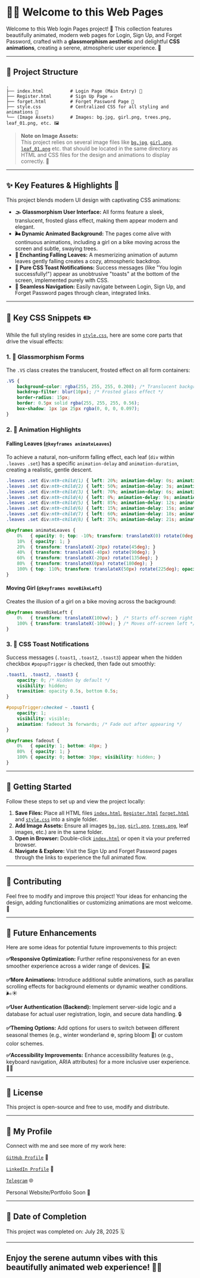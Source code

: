 
# 🍂✨ Welcome to this Web Pages

Welcome to this Web login Pages project! 🎉 This collection features beautifully animated, modern web pages for Login, Sign Up, and Forget Password, crafted with a **glassmorphism aesthetic** and delightful **CSS animations**, creating a serene, atmospheric user experience. 🌅

---

## 📂 Project Structure

```plaintext
.
├── index.html          # Login Page (Main Entry) 📝
├── Register.html       # Sign Up Page ✍️
├── forget.html         # Forget Password Page 🔑
├── style.css           # Centralized CSS for all styling and animations 🎨
└── (Image Assets)      # Images: bg.jpg, girl.png, trees.png, leaf_01.png, etc. 🖼️
```

> **Note on Image Assets:**  
> This project relies on several image files like [`bg.jpg`](https://github.com/urjiiko1/code-craft/blob/main/CSS02/bg.jpg), [`girl.png`](https://github.com/urjiiko1/code-craft/blob/main/CSS02/girl.png), [`leaf_01.png`](https://github.com/urjiiko1/code-craft/blob/main/CSS02/leaf_01.png) etc. that should be located in the same directory as  HTML and CSS files for the design and animations to display correctly. 📁

---

## ✨ Key Features & Highlights 🚀

This project blends modern UI design with captivating CSS animations:

- **🌫️ Glassmorphism User Interface:** All forms feature a sleek, translucent, frosted glass effect, making them appear modern and elegant.
- **🌬️ Dynamic Animated Background:** The pages come alive with continuous animations, including a girl on a bike moving across the screen and subtle, swaying trees.
- **🍁 Enchanting Falling Leaves:** A mesmerizing animation of autumn leaves gently falling creates a cozy, atmospheric backdrop.
- **💬 Pure CSS Toast Notifications:** Success messages (like "You login successfully!") appear as unobtrusive "toasts" at the bottom of the screen, implemented purely with CSS.
- **🔗 Seamless Navigation:** Easily navigate between Login, Sign Up, and Forget Password pages through clean, integrated links.

---

## 🎨 Key CSS Snippets ✏️

While the full styling resides in [`style.css`](https://github.com/urjiiko1/code-craft/blob/main/CSS02/style.css), here are some core parts that drive the visual effects:

### 1. 🌟 Glassmorphism Forms

The `.VS` class creates the translucent, frosted effect on all form containers:

```css
.VS {
    background-color: rgba(255, 255, 255, 0.208); /* Translucent background */
    backdrop-filter: blur(10px); /* Frosted glass effect */
    border-radius: 15px;
    border: 0.5px solid rgba(255, 255, 255, 0.56);
    box-shadow: 1px 1px 25px rgba(0, 0, 0, 0.097);
}
```

### 2. 🌳 Animation Highlights

#### Falling Leaves (`@keyframes animateLeaves`)

To achieve a natural, non-uniform falling effect, each leaf (`div` within `.leaves .set`) has a specific `animation-delay` and `animation-duration`, creating a realistic, gentle descent.

```css
.leaves .set div:nth-child(1) { left: 20%; animation-delay: 0s; animation-duration: 12s; }
.leaves .set div:nth-child(2) { left: 50%; animation-delay: 3s; animation-duration: 10s; }
.leaves .set div:nth-child(3) { left: 70%; animation-delay: 6s; animation-duration: 15s; }
.leaves .set div:nth-child(4) { left: 0%; animation-delay: 9s; animation-duration: 11s; }
.leaves .set div:nth-child(5) { left: 85%; animation-delay: 12s; animation-duration: 13s; }
.leaves .set div:nth-child(6) { left: 15%; animation-delay: 15s; animation-duration: 9s; }
.leaves .set div:nth-child(7) { left: 60%; animation-delay: 18s; animation-duration: 16s; }
.leaves .set div:nth-child(8) { left: 35%; animation-delay: 21s; animation-duration: 14s; }

@keyframes animateLeaves {
    0%   { opacity: 0; top: -10%; transform: translateX(0) rotate(0deg); }
    10%  { opacity: 1; }
    20%  { transform: translateX(-20px) rotate(45deg); }
    40%  { transform: translateX(-40px) rotate(90deg); }
    60%  { transform: translateX(-20px) rotate(135deg); }
    80%  { transform: translateX(0px) rotate(180deg); }
    100% { top: 110%; transform: translateX(50px) rotate(225deg); opacity: 0; }
}
```

#### Moving Girl (`@keyframes moveBikeLeft`)

Creates the illusion of a girl on a bike moving across the background:

```css
@keyframes moveBikeLeft {
    0%   { transform: translateX(100vw); }  /* Starts off-screen right */
    100% { transform: translateX(-100vw); } /* Moves off-screen left */
}
```

### 3. 💬 CSS Toast Notifications

Success messages (`.toast1`, `.toast2`, `.toast3`) appear when the hidden checkbox `#popupTrigger` is checked, then fade out smoothly:

```css
.toast1, .toast2, .toast3 {
    opacity: 0; /* Hidden by default */
    visibility: hidden;
    transition: opacity 0.5s, bottom 0.5s;
}

#popupTrigger:checked ~ .toast1 {
    opacity: 1;
    visibility: visible;
    animation: fadeout 3s forwards; /* Fade out after appearing */
}

@keyframes fadeout {
    0%   { opacity: 1; bottom: 40px; }
    80%  { opacity: 1; }
    100% { opacity: 0; bottom: 30px; visibility: hidden; }
}
```

---

## 🚀 Getting Started

Follow these steps to set up and view the project locally:

1. **Save Files:** Place all HTML files [`index.html`](https://github.com/urjiiko1/code-craft/blob/main/CSS02/index.html), [`Register.html`](https://github.com/urjiiko1/code-craft/blob/main/CSS02/Register.html) [`forget.html`](https://github.com/urjiiko1/code-craft/blob/main/CSS02/forget.html) and [`style.css`](https://github.com/urjiiko1/code-craft/blob/main/CSS02/style.css) into a single folder.
2. **Add Image Assets:** Ensure all images [`bg.jpg`](https://github.com/urjiiko1/code-craft/blob/main/CSS02/bg.jpg), [`girl.png`](https://github.com/urjiiko1/code-craft/blob/main/CSS02/girl.png), [`trees.png`](https://github.com/urjiiko1/code-craft/blob/main/CSS02/trees.png), leaf images, etc.) are in the same folder.
3. **Open in Browser:** Double-click [`index.html`](https://github.com/urjiiko1/code-craft/blob/main/CSS02/index.html) or open it via your preferred browser.
4. **Navigate & Explore:** Visit the Sign Up and Forget Password pages through the links to experience the full animated flow.

---

## 🤝 Contributing

Feel free to modify and improve this project! Your ideas for enhancing the design, adding functionalities or customizing animations are most welcome. 💖


-------


## 🔮 Future Enhancements

Here are some ideas for potential future improvements to this project:

**✅Responsive Optimization:** Further refine responsiveness for an even smoother experience across a wider range of devices. 📱💻

**✅More Animations:** Introduce additional subtle animations, such as parallax scrolling effects for background elements or dynamic weather conditions. 🌬️☀️

**✅User Authentication (Backend):** Implement server-side logic and a database for actual user registration, login, and secure data handling. 🔒

**✅Theming Options:** Add options for users to switch between different seasonal themes (e.g., winter wonderland ❄️, spring bloom 🌸) or custom color schemes.

**✅Accessibility Improvements:** Enhance accessibility features (e.g., keyboard navigation, ARIA attributes) for a more inclusive user experience. 🧑‍🦯

----



## 📜 License

This project is open-source and free to use, modify and distribute.

-----

## 👤 My Profile

Connect with me and see more of my work here:

[`GitHub Profile`](https://github.com/urjiiko1) 🔗

[`LinkedIn Profile`](https://www.linkedin.com/in/gemachis-tesfaye-137196318) 💼

[`Telegram`](https://t.me/urjiiko1) 🌐

Personal Website/Portfolio Soon 🚀

----
## 📅 Date of Completion


This project was completed on: July 28, 2025 🗓️

---

## Enjoy the serene autumn vibes with this beautifully animated web experience! 🍁✨
